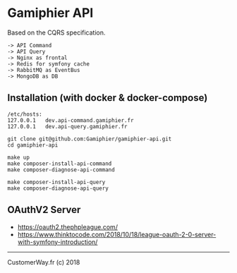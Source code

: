# Gamiphier API

Based on the CQRS specification.

    -> API Command
    -> API Query
    -> Nginx as frontal
    -> Redis for symfony cache
    -> RabbitMQ as EventBus
    -> MongoDB as DB

## Installation (with docker & docker-compose)

    /etc/hosts:
    127.0.0.1   dev.api-command.gamiphier.fr
    127.0.0.1   dev.api-query.gamiphier.fr

    git clone git@github.com:Gamiphier/gamiphier-api.git
    cd gamiphier-api

    make up
    make composer-install-api-command
    make composer-diagnose-api-command

    make composer-install-api-query
    make composer-diagnose-api-query

## OAuthV2 Server

* https://oauth2.thephpleague.com/
* https://www.thinktocode.com/2018/10/18/league-oauth-2-0-server-with-symfony-introduction/


-----------
CustomerWay.fr (c) 2018
